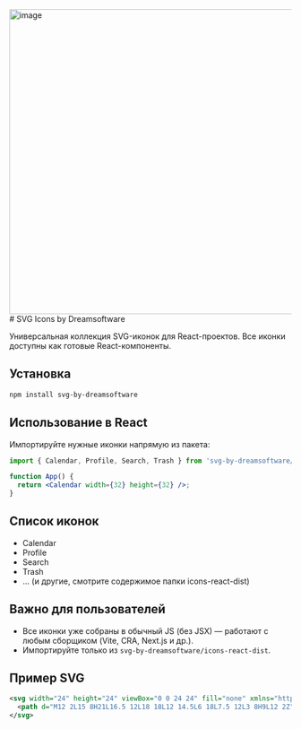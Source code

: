 <img width="581" height="544" alt="image" src="https://github.com/user-attachments/assets/8b0196a4-36c4-4f7b-9751-72d5f4f76e88" />
# SVG Icons by Dreamsoftware

Универсальная коллекция SVG-иконок для React-проектов. Все иконки доступны как готовые React-компоненты.


## Установка

```sh
npm install svg-by-dreamsoftware
```

## Использование в React

Импортируйте нужные иконки напрямую из пакета:

```jsx
import { Calendar, Profile, Search, Trash } from 'svg-by-dreamsoftware/icons-react-dist';

function App() {
  return <Calendar width={32} height={32} />;
}
```

## Список иконок

- Calendar
- Profile
- Search
- Trash
- ... (и другие, смотрите содержимое папки icons-react-dist)


## Важно для пользователей

- Все иконки уже собраны в обычный JS (без JSX) — работают с любым сборщиком (Vite, CRA, Next.js и др.).
- Импортируйте только из `svg-by-dreamsoftware/icons-react-dist`.

## Пример SVG

```svg
<svg width="24" height="24" viewBox="0 0 24 24" fill="none" xmlns="http://www.w3.org/2000/svg">
  <path d="M12 2L15 8H21L16.5 12L18 18L12 14.5L6 18L7.5 12L3 8H9L12 2Z" fill="currentColor"/>
</svg>
``` 
